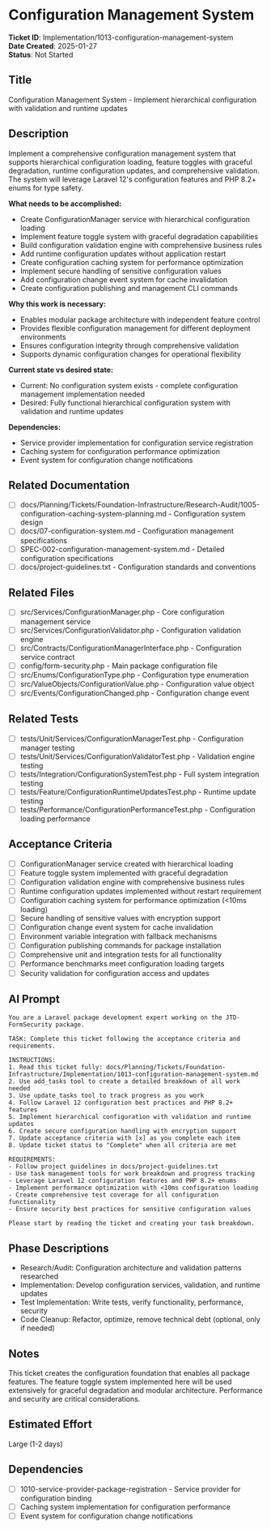 # Configuration Management System

**Ticket ID**: Implementation/1013-configuration-management-system  
**Date Created**: 2025-01-27  
**Status**: Not Started

## Title
Configuration Management System - Implement hierarchical configuration with validation and runtime updates

## Description
Implement a comprehensive configuration management system that supports hierarchical configuration loading, feature toggles with graceful degradation, runtime configuration updates, and comprehensive validation. The system will leverage Laravel 12's configuration features and PHP 8.2+ enums for type safety.

**What needs to be accomplished:**
- Create ConfigurationManager service with hierarchical configuration loading
- Implement feature toggle system with graceful degradation capabilities
- Build configuration validation engine with comprehensive business rules
- Add runtime configuration updates without application restart
- Create configuration caching system for performance optimization
- Implement secure handling of sensitive configuration values
- Add configuration change event system for cache invalidation
- Create configuration publishing and management CLI commands

**Why this work is necessary:**
- Enables modular package architecture with independent feature control
- Provides flexible configuration management for different deployment environments
- Ensures configuration integrity through comprehensive validation
- Supports dynamic configuration changes for operational flexibility

**Current state vs desired state:**
- Current: No configuration system exists - complete configuration management implementation needed
- Desired: Fully functional hierarchical configuration system with validation and runtime updates

**Dependencies:**
- Service provider implementation for configuration service registration
- Caching system for configuration performance optimization
- Event system for configuration change notifications

## Related Documentation
- [ ] docs/Planning/Tickets/Foundation-Infrastructure/Research-Audit/1005-configuration-caching-system-planning.md - Configuration system design
- [ ] docs/07-configuration-system.md - Configuration management specifications
- [ ] SPEC-002-configuration-management-system.md - Detailed configuration specifications
- [ ] docs/project-guidelines.txt - Configuration standards and conventions

## Related Files
- [ ] src/Services/ConfigurationManager.php - Core configuration management service
- [ ] src/Services/ConfigurationValidator.php - Configuration validation engine
- [ ] src/Contracts/ConfigurationManagerInterface.php - Configuration service contract
- [ ] config/form-security.php - Main package configuration file
- [ ] src/Enums/ConfigurationType.php - Configuration type enumeration
- [ ] src/ValueObjects/ConfigurationValue.php - Configuration value object
- [ ] src/Events/ConfigurationChanged.php - Configuration change event

## Related Tests
- [ ] tests/Unit/Services/ConfigurationManagerTest.php - Configuration manager testing
- [ ] tests/Unit/Services/ConfigurationValidatorTest.php - Validation engine testing
- [ ] tests/Integration/ConfigurationSystemTest.php - Full system integration testing
- [ ] tests/Feature/ConfigurationRuntimeUpdatesTest.php - Runtime update testing
- [ ] tests/Performance/ConfigurationPerformanceTest.php - Configuration loading performance

## Acceptance Criteria
- [ ] ConfigurationManager service created with hierarchical loading
- [ ] Feature toggle system implemented with graceful degradation
- [ ] Configuration validation engine with comprehensive business rules
- [ ] Runtime configuration updates implemented without restart requirement
- [ ] Configuration caching system for performance optimization (<10ms loading)
- [ ] Secure handling of sensitive values with encryption support
- [ ] Configuration change event system for cache invalidation
- [ ] Environment variable integration with fallback mechanisms
- [ ] Configuration publishing commands for package installation
- [ ] Comprehensive unit and integration tests for all functionality
- [ ] Performance benchmarks meet configuration loading targets
- [ ] Security validation for configuration access and updates

## AI Prompt
```
You are a Laravel package development expert working on the JTD-FormSecurity package.

TASK: Complete this ticket following the acceptance criteria and requirements.

INSTRUCTIONS:
1. Read this ticket fully: docs/Planning/Tickets/Foundation-Infrastructure/Implementation/1013-configuration-management-system.md
2. Use add_tasks tool to create a detailed breakdown of all work needed
3. Use update_tasks tool to track progress as you work
4. Follow Laravel 12 configuration best practices and PHP 8.2+ features
5. Implement hierarchical configuration with validation and runtime updates
6. Create secure configuration handling with encryption support
7. Update acceptance criteria with [x] as you complete each item
8. Update ticket status to "Complete" when all criteria are met

REQUIREMENTS:
- Follow project guidelines in docs/project-guidelines.txt
- Use task management tools for work breakdown and progress tracking
- Leverage Laravel 12 configuration features and PHP 8.2+ enums
- Implement performance optimization with <10ms configuration loading
- Create comprehensive test coverage for all configuration functionality
- Ensure security best practices for sensitive configuration values

Please start by reading the ticket and creating your task breakdown.
```

## Phase Descriptions
- Research/Audit: Configuration architecture and validation patterns researched
- Implementation: Develop configuration services, validation, and runtime updates
- Test Implementation: Write tests, verify functionality, performance, security
- Code Cleanup: Refactor, optimize, remove technical debt (optional, only if needed)

## Notes
This ticket creates the configuration foundation that enables all package features. The feature toggle system implemented here will be used extensively for graceful degradation and modular architecture. Performance and security are critical considerations.

## Estimated Effort
Large (1-2 days)

## Dependencies
- [ ] 1010-service-provider-package-registration - Service provider for configuration binding
- [ ] Caching system implementation for configuration performance
- [ ] Event system for configuration change notifications
